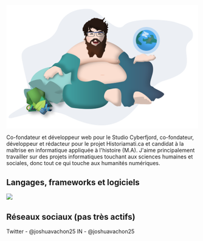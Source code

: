 <img align="center" src="/assets/shudai_anim.svg" />

Co-fondateur et développeur web pour le Studio Cyberfjord, co-fondateur, développeur et rédacteur pour le projet Historiamati.ca et candidat à la maîtrise en informatique appliquée à l'histoire (M.A). J'aime principalement travailler sur des projets informatiques touchant aux sciences humaines et sociales, donc tout ce qui touche aux humanités numériques. 

## Langages, frameworks et logiciels
<img src="https://img.shields.io/badge/-HTML_5-informational?style=flat&logo=html5&logoColor=white&color=2bbc8a" />



## Réseaux sociaux (pas très actifs)
Twitter - @joshuavachon25
IN - @joshuavachon25
